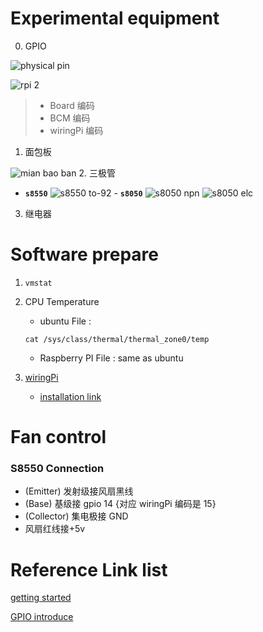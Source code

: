 # Experimental equipment
0. GPIO

![physical pin](http://www.ruanyifeng.com/blogimg/asset/2017/bg2017061518.png)

![rpi 2](http://shumeipai.nxez.com/wp-content/uploads/2015/03/rpi-pins-40-0.png)

   > - Board 编码
   > - BCM 编码
   > - wiringPi 编码
1. 面包板

![mian bao ban](https://imgsa.baidu.com/exp/w=480/sign=9ee85cdc11d8bc3ec60807c2b28aa6c8/d31b0ef41bd5ad6e2fad8d0c89cb39dbb7fd3c84.jpg)
2. 三极管
   - **`s8550`**
    ![s8550 to-92](https://gss1.bdstatic.com/9vo3dSag_xI4khGkpoWK1HF6hhy/baike/c0%3Dbaike272%2C5%2C5%2C272%2C90/sign=f0c10d01c711728b24208470a995a8ab/aa18972bd40735fac70ccc2994510fb30e2408a5.jpg)
    - **`s8050`**
    ![s8050 npn](https://gss3.bdstatic.com/-Po3dSag_xI4khGkpoWK1HF6hhy/baike/c0%3Dbaike72%2C5%2C5%2C72%2C24/sign=8c703d45773e6709aa0d4dad5aaef458/0bd162d9f2d3572c3a295dbe8213632763d0c38d.jpg)
    ![s8050 elc](https://gss2.bdstatic.com/-fo3dSag_xI4khGkpoWK1HF6hhy/baike/c0%3Dbaike80%2C5%2C5%2C80%2C26/sign=d126502fb999a9012f3853647cfc611e/4ec2d5628535e5dd290729e477c6a7efce1b62e6.jpg)
3. 继电器


# Software prepare
1. `vmstat`

2. CPU Temperature
    - ubuntu File : 
    ```
    cat /sys/class/thermal/thermal_zone0/temp
    ```
    - Raspberry PI File : same as ubuntu

3. [wiringPi](http://wiringpi.com/)
    - [installation link](http://wiringpi.com/download-and-install/)


# Fan control
### S8550 Connection
- (Emitter) 发射级接风扇黑线 
- (Base) 基级接 gpio 14 {对应 wiringPi 编码是 15}
- (Collector) 集电极接 GND 
- 风扇红线接+5v


# Reference Link list

[getting started](http://www.ruanyifeng.com/blog/2017/06/raspberry-pi-tutorial.html?20181004203341)

[GPIO introduce](https://blog.csdn.net/xukai871105/article/details/12684617)
